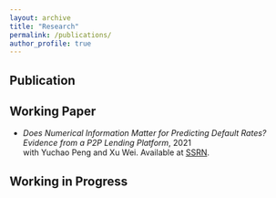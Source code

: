 ```yaml
---
layout: archive
title: "Research"
permalink: /publications/
author_profile: true
---
```


Publication
----------

Working Paper
----------
* _Does Numerical Information Matter for Predicting Default Rates? Evidence from a P2P Lending Platform_, 2021    
 with Yuchao Peng and Xu Wei. Available at [SSRN](https://papers.ssrn.com/sol3/papers.cfm?abstract_id=4167716).

Working in Progress
----------

